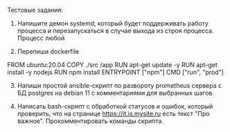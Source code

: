 Тестовые задания:

1. Напишите демон systemd, который будет поддерживать работу процесса и перезапускаться в случае выхода из строя процесса. Процесс любой
   
2. Перепиши dockerfile

FROM ubuntu:20.04
COPY ./src /app
RUN apt-get update -y
RUN apt-get install -y nodejs
RUN npm install
ENTRYPOINT ["npm"]
CMD ["run", "prod"]

3. Напиши простой ansible-скрипт по развороту prometheus сервера с БД postgres на debian 11 c комментариями для выбранных шагов

4. Написать bash-скрипт с обработкой статусов и ошибок, который проверить, что на странице https://it.is.mysite.ru есть текст "Про важное". Прокомментировать команды скрипта.
